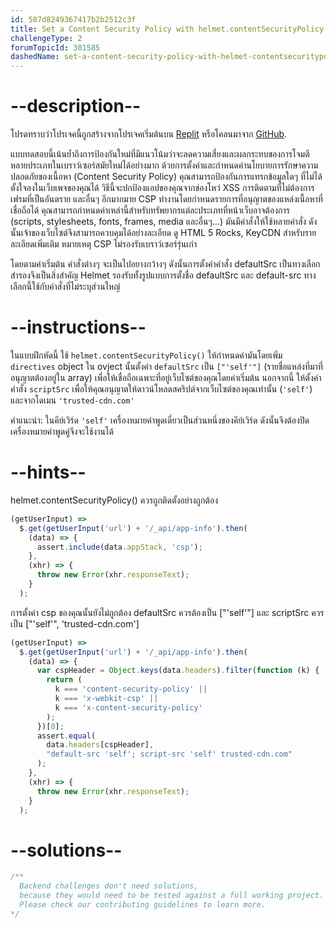 ```yaml
---
id: 587d8249367417b2b2512c3f
title: Set a Content Security Policy with helmet.contentSecurityPolicy()
challengeType: 2
forumTopicId: 301585
dashedName: set-a-content-security-policy-with-helmet-contentsecuritypolicy
---
```


# --description--

โปรดทราบว่าโปรเจคนี้ถูกสร้างจากโปรเจคเริ่มต้นบน [Replit](https://replit.com/github/freeCodeCamp/boilerplate-infosec) หรือโคลนมาจาก [GitHub](https://github.com/freeCodeCamp/boilerplate-infosec/).

แบบทดสอบนี้เน้นย้ำถึงการป้องกันใหม่ที่มีแนวโน้มว่าจะลดความเสี่ยงและผลกระทบของการโจมตีหลายประเภทในเบราว์เซอร์สมัยใหม่ได้อย่างมาก ด้วยการตั้งค่าและกำหนดค่านโยบายการรักษาความปลอดภัยของเนื้อหา (Content Security Policy) คุณสามารถป้องกันการแทรกข้อมูลใดๆ ที่ไม่ได้ตั้งใจลงในเว็บเพจของคุณได้ วิธีนี้จะปกป้องแอปของคุณจากช่องโหว่ XSS การติดตามที่ไม่ต้องการ เฟรมที่เป็นอันตราย และอื่นๆ อีกมากมาย CSP ทำงานโดยกำหนดรายการที่อนุญาตของแหล่งเนื้อหาที่เชื่อถือได้ คุณสามารถกำหนดค่าเหล่านี้สำหรับทรัพยากรแต่ละประเภทที่หน้าเว็บอาจต้องการ (scripts, stylesheets, fonts, frames, media และอื่นๆ...) มันมีคำสั่งให้ใช้หลายคำสั่ง ดังนั้นเจ้าของเว็บไซต์จึงสามารถควบคุมได้อย่างละเอียด ดู HTML 5 Rocks, KeyCDN สำหรับรายละเอียดเพิ่มเติม หมายเหตุ CSP ไม่รองรับเบราว์เซอร์รุ่นเก่า

โดยตามค่าเริ่มต้น คำสั่งต่างๆ จะเป็นไปอยางกว้างๆ ดังนั้นการตั้งค่าคำสั่ง defaultSrc เป็นทางเลือกสำรองจึงเป็นสิ่งสำคัญ Helmet รองรับทั้งรูปแบบการตั้งชื่อ defaultSrc และ default-src ทางเลือกนี้ใช้กับคำสั่งที่ไม่ระบุส่วนใหญ่

# --instructions--

ในแบบฝึกหัดนี้ ใช้ `helmet.contentSecurityPolicy()` ให้กำหนดค่ามันโดยเพิ่ม `directives` object ใน ovject นั้นตั้งค่า `defaultSrc` เป็น `["'self'"]` (รายชื่อแหล่งที่มาที่อนุญาตต้องอยู่ใน array) เพื่อให้เชื่อถือเฉพาะที่อยู่เว็บไซต์ของคุณโดยค่าเริ่มต้น นอกจากนี้ ให้ตั้งค่าคำสั่ง `scriptSrc` เพื่อให้คุณอนุญาตให้ดาวน์โหลดสคริปต์จากเว็บไซต์ของคุณเท่านั้น (`'self'`) และจากโดเมน `'trusted-cdn.com'`

คำแนะนำ: ในคีย์เวิร์ด `'self'` เครื่องหมายคำพูดเดี่ยวเป็นส่วนหนึ่งของคีย์เวิร์ด ดังนั้นจึงต้องปิดเครื่องหมายคำพูดคู่จึงจะใช้งานได้

# --hints--

helmet.contentSecurityPolicy() ควรถูกติดตั้งอย่างถูกต้อง

```js
(getUserInput) =>
  $.get(getUserInput('url') + '/_api/app-info').then(
    (data) => {
      assert.include(data.appStack, 'csp');
    },
    (xhr) => {
      throw new Error(xhr.responseText);
    }
  );
```

การตั้งค่า csp ของคุณนั้นยังไม่ถูกต้อง defaultSrc ควรต้องเป็น ["'self'"] และ scriptSrc ควรเป็น ["'self'", 'trusted-cdn.com']

```js
(getUserInput) =>
  $.get(getUserInput('url') + '/_api/app-info').then(
    (data) => {
      var cspHeader = Object.keys(data.headers).filter(function (k) {
        return (
          k === 'content-security-policy' ||
          k === 'x-webkit-csp' ||
          k === 'x-content-security-policy'
        );
      })[0];
      assert.equal(
        data.headers[cspHeader],
        "default-src 'self'; script-src 'self' trusted-cdn.com"
      );
    },
    (xhr) => {
      throw new Error(xhr.responseText);
    }
  );
```

# --solutions--

```js
/**
  Backend challenges don't need solutions,
  because they would need to be tested against a full working project.
  Please check our contributing guidelines to learn more.
*/
```
